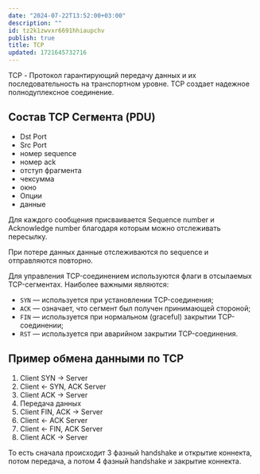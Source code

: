 ```yaml
---
date: "2024-07-22T13:52:00+03:00"
description: ""
id: tz2k1zwvxr6691hhiaupchv
publish: true
title: TCP
updated: 1721645732716
---
```


TCP - Протокол гарантирующий передачу данных и их последовательность на транспортном уровне.
TCP создает надежное полнодуплексное соединение.

## Состав TCP Сегмента (PDU)

- Dst Port
- Src Port
- номер sequence
- номер ack
- отступ фрагмента
- чексумма
- окно
- Опции
- данные

Для каждого сообщения присваивается Sequence number и Acknowledge number благодаря которым можно отслеживать пересылку.

При потере данных данные отслеживаются по sequence и отправляются повторно.

Для управления TCP-соединением используются флаги в отсылаемых TCP-сегментах. Наиболее важными являются:

- `SYN` — используется при установлении TCP-соединения;
- `ACK` — означает, что сегмент был получен принимающей стороной;
- `FIN` — используется при нормальном (graceful) закрытии TCP-соединении;
- `RST` — используется при аварийном закрытии TCP-соединения.

## Пример обмена данными по TCP

1. Client SYN -> Server
2. Client <- SYN, ACK Server
3. Client ACK -> Server
4. Передача данных
5. Client FIN, ACK -> Server
6. Client <- ACK Server
7. Client <- FIN, ACK Server
8. Client ACK -> Server

То есть сначала происходит 3 фазный handshake и открытие коннекта, потом передача, а потом 4 фазный handshake и закрытие коннекта.
